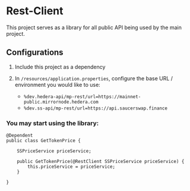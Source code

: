 # Rest-Client

This project serves as a library for all public API being used by the main project.

## Configurations

1. Include this project as a dependency 

2. In `/resources/application.properties`, configure the base URL / environment you would like to use:
   - `%dev.hedera-api/mp-rest/url=https://mainnet-public.mirrornode.hedera.com`
   - `%dev.ss-api/mp-rest/url=https://api.saucerswap.finance`


### You may start using the library:

```
@Dependent
public class GetTokenPrice {

    SSPriceService priceService;

    public GetTokenPrice(@RestClient SSPriceService priceService) {
        this.priceService = priceService;
    }

}
```